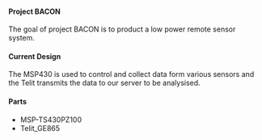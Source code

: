 #### Project BACON

The goal of project BACON is to product a low power remote sensor system.

#### Current Design

The MSP430 is used to control and collect data form various sensors and the Telit transmits the data to our server to be analysised.

#### Parts
* MSP-TS430PZ100
* Telit_GE865
